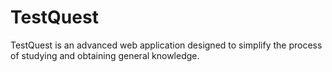 # TestQuest
TestQuest is an advanced web application designed to simplify the process of studying and obtaining general knowledge.
